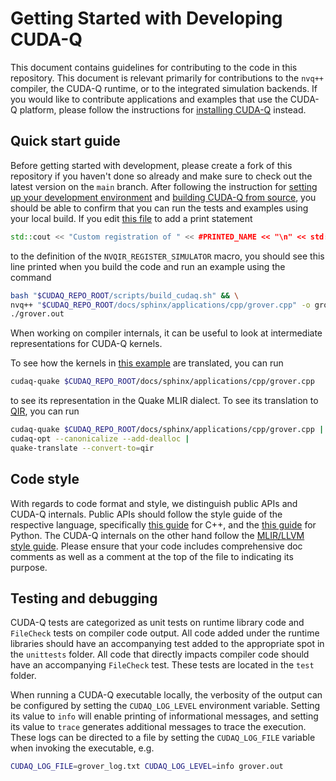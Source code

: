 # Getting Started with Developing CUDA-Q

This document contains guidelines for contributing to the code in this
repository. This document is relevant primarily for contributions to the `nvq++`
compiler, the CUDA-Q runtime, or to the integrated simulation backends. If you
would like to contribute applications and examples that use the CUDA-Q platform,
please follow the instructions for [installing CUDA-Q][official_install]
instead.

[official_install]: https://nvidia.github.io/cuda-quantum/latest/using/quick_start.html#install-cuda-q

## Quick start guide

Before getting started with development, please create a fork of this repository
if you haven't done so already and make sure to check out the latest version on
the `main` branch. After following the instruction for [setting up your
development environment](./Dev_Setup.md) and [building CUDA-Q from
source](Building.md), you should be able to confirm that you can run the tests
and examples using your local build. If you edit [this
file](./runtime/nvqir/CircuitSimulator.h) to add a print statement

```c++
std::cout << "Custom registration of " << #PRINTED_NAME << "\n" << std::endl;
```

to the definition of the `NVQIR_REGISTER_SIMULATOR` macro, you should see this
line printed when you build the code and run an example using the command

```bash
bash "$CUDAQ_REPO_ROOT/scripts/build_cudaq.sh" && \
nvq++ "$CUDAQ_REPO_ROOT/docs/sphinx/applications/cpp/grover.cpp" -o grover.out && \
./grover.out
```

When working on compiler internals, it can be useful to look at intermediate
representations for CUDA-Q kernels.

To see how the kernels in [this
example](./docs/sphinx/applications/cpp/grover.cpp) are translated, you
can run

```bash
cudaq-quake $CUDAQ_REPO_ROOT/docs/sphinx/applications/cpp/grover.cpp
```

to see its representation in the Quake MLIR dialect. To see its translation to
[QIR](https://www.qir-alliance.org/), you can run

```bash
cudaq-quake $CUDAQ_REPO_ROOT/docs/sphinx/applications/cpp/grover.cpp |
cudaq-opt --canonicalize --add-dealloc |
quake-translate --convert-to=qir
```

## Code style

With regards to code format and style, we distinguish public APIs and CUDA-Q
internals. Public APIs should follow the style guide of the respective language,
specifically [this guide][cpp_style] for C++, and the [this guide][python_style]
for Python. The CUDA-Q internals on the other hand follow the [MLIR/LLVM style
guide][llvm_style]. Please ensure that your code includes comprehensive doc
comments as well as a comment at the top of the file to indicating its purpose.

[python_style]: https://google.github.io/styleguide/pyguide.html
[cpp_style]: https://www.gnu.org/prep/standards/standards.html
[llvm_style]: https://llvm.org/docs/CodingStandards.html

## Testing and debugging

CUDA-Q tests are categorized as unit tests on runtime library code and
`FileCheck` tests on compiler code output. All code added under the runtime
libraries should have an accompanying test added to the appropriate spot in the
`unittests` folder. All code that directly impacts compiler code should have an
accompanying `FileCheck` test. These tests are located in the `test` folder.

When running a CUDA-Q executable locally, the verbosity of the output can be
configured by setting the `CUDAQ_LOG_LEVEL` environment variable. Setting its
value to `info` will enable printing of informational messages, and setting its
value to `trace` generates additional messages to trace the execution. These
logs can be directed to a file by setting the `CUDAQ_LOG_FILE` variable when
invoking the executable, e.g.

```bash
CUDAQ_LOG_FILE=grover_log.txt CUDAQ_LOG_LEVEL=info grover.out
```
